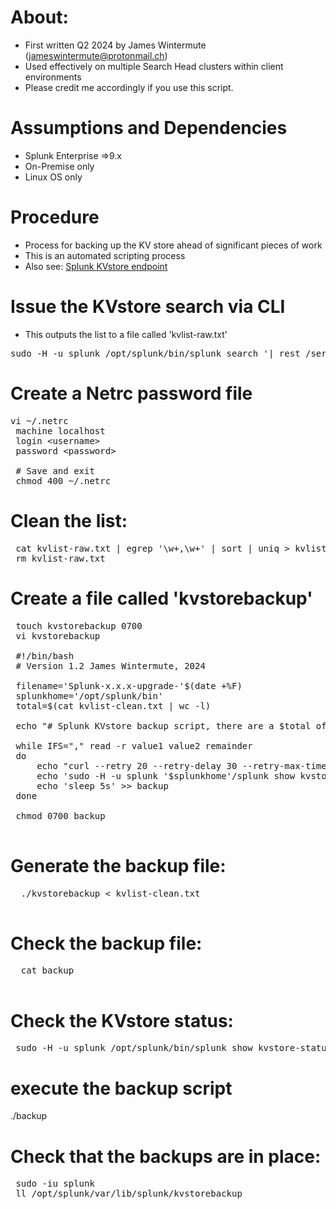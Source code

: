 # About:
- First written Q2 2024 by James Wintermute (jameswintermute@protonmail.ch)
- Used effectively on multiple Search Head clusters within client environments
- Please credit me accordingly if you use this script.

# Assumptions and Dependencies
- Splunk Enterprise =>9.x
- On-Premise only
- Linux OS only

# Procedure
- Process for backing up the KV store ahead of significant pieces of work
- This is an automated scripting process
- Also see: [Splunk KVstore endpoint](https://docs.splunk.com/Documentation/Splunk/latest/RESTREF/RESTkvstore#kvstore.2Fbackup.2Fcreate])

# Issue the KVstore search via CLI
- This outputs the list to a file called 'kvlist-raw.txt'
<pre>
sudo -H -u splunk /opt/splunk/bin/splunk search '| rest /servicesNS/-/-/data/transforms/lookups splunk_server=local | search type=kvstore  | fields eai:appName, title, collection, id  | rename eaiappName as app  | search NOT app IN (Splunk_Security_Essentials, python_upgrade_readiness_app)  | eval list =(app+","+collection)  | fields list' > ~/kvlist-raw.txt
</pre>

# Create a Netrc password file
<pre>
vi ~/.netrc
 machine localhost
 login &lt;username&gt;
 password &lt;password&gt;

 # Save and exit
 chmod 400 ~/.netrc
</pre>

# Clean the list:
<pre>
 cat kvlist-raw.txt | egrep '\w+,\w+' | sort | uniq > kvlist-clean.txt
 rm kvlist-raw.txt
</pre>

 # Create a file called 'kvstorebackup'
 <pre>
 touch kvstorebackup 0700
 vi kvstorebackup

 #!/bin/bash
 # Version 1.2 James Wintermute, 2024

 filename='Splunk-x.x.x-upgrade-'$(date +%F)
 splunkhome='/opt/splunk/bin'
 total=$(cat kvlist-clean.txt | wc -l) 

 echo "# Splunk KVstore backup script, there are a $total of KV's to backup:" > backup

 while IFS="," read -r value1 value2 remainder
 do
     echo "curl --retry 20 --retry-delay 30 --retry-max-time 600 -n -k -sS -X POST HTTPS://localhost:8089/services/kvstore/backup/create -d archiveName=$filename-$value1-$value2&appName=$value1&collectionName=$value2'" >> backup
     echo 'sudo -H -u splunk '$splunkhome'/splunk show kvstore-status | grep backupRestoreStatus | grep backupRestoreStatus | cut -d ":" -f 2 | cut -d " " -f 2' >> backup
     echo 'sleep 5s' >> backup
 done

 chmod 0700 backup
 </pre>

  # Generate the backup file:
  <pre>
  ./kvstorebackup < kvlist-clean.txt
  </pre>
  
  # Check the backup file:
  <pre>
  cat backup
  </pre>
  
# Check the KVstore status:
<pre>
 sudo -H -u splunk /opt/splunk/bin/splunk show kvstore-status | grep backupRestoreStatus
</pre>

# execute the backup script
./backup

# Check that the backups are in place:
<pre>
 sudo -iu splunk
 ll /opt/splunk/var/lib/splunk/kvstorebackup
</pre>

